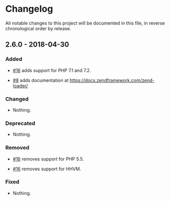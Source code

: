 # Changelog

All notable changes to this project will be documented in this file, in reverse chronological order by release.

## 2.6.0 - 2018-04-30

### Added

- [#16](https://github.com/zendframework/zend-loader/pull/16) adds support for PHP 7.1 and 7.2.

- [#8](https://github.com/zendframework/zend-loader/pull/8) adds documentation at https://docs.zendframework.com/zend-loader/

### Changed

- Nothing.

### Deprecated

- Nothing.

### Removed

- [#16](https://github.com/zendframework/zend-loader/pull/16) removes support for PHP 5.5.

- [#16](https://github.com/zendframework/zend-loader/pull/16) removes support for HHVM.

### Fixed

- Nothing.
